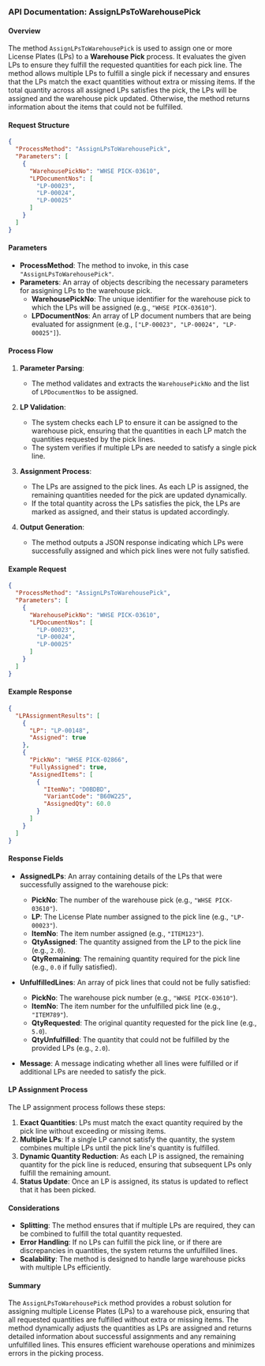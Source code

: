 ### API Documentation: AssignLPsToWarehousePick

#### **Overview**
The method `AssignLPsToWarehousePick` is used to assign one or more License Plates (LPs) to a **Warehouse Pick** process. It evaluates the given LPs to ensure they fulfill the requested quantities for each pick line. The method allows multiple LPs to fulfill a single pick if necessary and ensures that the LPs match the exact quantities without extra or missing items. If the total quantity across all assigned LPs satisfies the pick, the LPs will be assigned and the warehouse pick updated. Otherwise, the method returns information about the items that could not be fulfilled.

#### **Request Structure**
```json
{
  "ProcessMethod": "AssignLPsToWarehousePick",
  "Parameters": [
    {
      "WarehousePickNo": "WHSE PICK-03610",
      "LPDocumentNos": [
        "LP-00023",
        "LP-00024",
        "LP-00025"
      ]
    }
  ]
}
```

#### **Parameters**
- **ProcessMethod**: The method to invoke, in this case `"AssignLPsToWarehousePick"`.
- **Parameters**: An array of objects describing the necessary parameters for assigning LPs to the warehouse pick.
  - **WarehousePickNo**: The unique identifier for the warehouse pick to which the LPs will be assigned (e.g., `"WHSE PICK-03610"`).
  - **LPDocumentNos**: An array of LP document numbers that are being evaluated for assignment (e.g., `["LP-00023", "LP-00024", "LP-00025"]`).

#### **Process Flow**
1. **Parameter Parsing**:
   - The method validates and extracts the `WarehousePickNo` and the list of `LPDocumentNos` to be assigned.
   
2. **LP Validation**:
   - The system checks each LP to ensure it can be assigned to the warehouse pick, ensuring that the quantities in each LP match the quantities requested by the pick lines.
   - The system verifies if multiple LPs are needed to satisfy a single pick line.
   
3. **Assignment Process**:
   - The LPs are assigned to the pick lines. As each LP is assigned, the remaining quantities needed for the pick are updated dynamically.
   - If the total quantity across the LPs satisfies the pick, the LPs are marked as assigned, and their status is updated accordingly.
   
4. **Output Generation**:
   - The method outputs a JSON response indicating which LPs were successfully assigned and which pick lines were not fully satisfied.

#### **Example Request**
```json
{
  "ProcessMethod": "AssignLPsToWarehousePick",
  "Parameters": [
    {
      "WarehousePickNo": "WHSE PICK-03610",
      "LPDocumentNos": [
        "LP-00023",
        "LP-00024",
        "LP-00025"
      ]
    }
  ]
}
```

#### **Example Response**
```json
{
  "LPAssignmentResults": [
    {
      "LP": "LP-00148",
      "Assigned": true
    },
    {
      "PickNo": "WHSE PICK-02866",
      "FullyAssigned": true,
      "AssignedItems": [
        {
          "ItemNo": "D0BDBD",
          "VariantCode": "B60W225",
          "AssignedQty": 60.0
        }
      ]
    }
  ]
}
```

#### **Response Fields**
- **AssignedLPs**: An array containing details of the LPs that were successfully assigned to the warehouse pick:
  - **PickNo**: The number of the warehouse pick (e.g., `"WHSE PICK-03610"`).
  - **LP**: The License Plate number assigned to the pick line (e.g., `"LP-00023"`).
  - **ItemNo**: The item number assigned (e.g., `"ITEM123"`).
  - **QtyAssigned**: The quantity assigned from the LP to the pick line (e.g., `2.0`).
  - **QtyRemaining**: The remaining quantity required for the pick line (e.g., `0.0` if fully satisfied).
  
- **UnfulfilledLines**: An array of pick lines that could not be fully satisfied:
  - **PickNo**: The warehouse pick number (e.g., `"WHSE PICK-03610"`).
  - **ItemNo**: The item number for the unfulfilled pick line (e.g., `"ITEM789"`).
  - **QtyRequested**: The original quantity requested for the pick line (e.g., `5.0`).
  - **QtyUnfulfilled**: The quantity that could not be fulfilled by the provided LPs (e.g., `2.0`).

- **Message**: A message indicating whether all lines were fulfilled or if additional LPs are needed to satisfy the pick.

#### **LP Assignment Process**
The LP assignment process follows these steps:
1. **Exact Quantities**: LPs must match the exact quantity required by the pick line without exceeding or missing items.
2. **Multiple LPs**: If a single LP cannot satisfy the quantity, the system combines multiple LPs until the pick line's quantity is fulfilled.
3. **Dynamic Quantity Reduction**: As each LP is assigned, the remaining quantity for the pick line is reduced, ensuring that subsequent LPs only fulfill the remaining amount.
4. **Status Update**: Once an LP is assigned, its status is updated to reflect that it has been picked.

#### **Considerations**
- **Splitting**: The method ensures that if multiple LPs are required, they can be combined to fulfill the total quantity requested.
- **Error Handling**: If no LPs can fulfill the pick line, or if there are discrepancies in quantities, the system returns the unfulfilled lines.
- **Scalability**: The method is designed to handle large warehouse picks with multiple LPs efficiently.

#### **Summary**
The `AssignLPsToWarehousePick` method provides a robust solution for assigning multiple License Plates (LPs) to a warehouse pick, ensuring that all requested quantities are fulfilled without extra or missing items. The method dynamically adjusts the quantities as LPs are assigned and returns detailed information about successful assignments and any remaining unfulfilled lines. This ensures efficient warehouse operations and minimizes errors in the picking process.